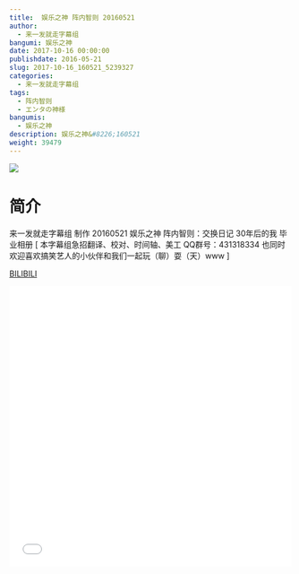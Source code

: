```yaml
---
title:  娱乐之神 阵内智则 20160521
author: 
  - 来一发就走字幕组
bangumi: 娱乐之神
date: 2017-10-16 00:00:00
publishdate: 2016-05-21
slug: 2017-10-16_160521_5239327
categories: 
  - 来一发就走字幕组
tags: 
  - 阵内智则
  - エンタの神様
bangumis: 
  - 娱乐之神
description: 娱乐之神&#8226;160521
weight: 39479
---
```


![](https://i.imgur.com/MTj0Edi.jpg)

# 简介  
来一发就走字幕组 制作 20160521 娱乐之神 阵内智则：交换日记 30年后的我 毕业相册 [ 本字幕组急招翻译、校对、时间轴、美工   QQ群号：431318334 也同时欢迎喜欢搞笑艺人的小伙伴和我们一起玩（聊）耍（天）www ]

  [BILIBILI](https://www.bilibili.com/video/av5239327/)


  <iframe src="//www.bilibili.com/html/html5player.html?cid=8515167&aid=5239327" width="100%" height="500" frameborder="0" allowfullscreen="allowfullscreen"></iframe>
